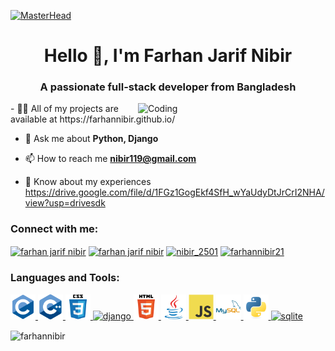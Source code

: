 [![MasterHead](https://camo.githubusercontent.com/59fc60c71a5bfaf918be50fa4029810272f7da7aff16df440d0f971bdbb5f6ce/68747470733a2f2f7777772e6469676974616c736f6c7574696f6e73657276696365732e636f6d2f696d672f73657276696365732f776562253230646576656c6f706d656e742e676966)](https://farhannibir.io)
<h1 align="center">Hello 👋, I'm Farhan Jarif Nibir</h1>
<h3 align="center">A passionate full-stack developer from Bangladesh</h3>
<img align="right" alt="Coding" width="300" src="https://cdn.dribbble.com/users/1162077/screenshots/3848914/programmer.gif">
- 👨‍💻 All of my projects are available at https://farhannibir.github.io/

- 💬 Ask me about **Python, Django**

- 📫 How to reach me **nibir119@gmail.com**

- 📄 Know about my experiences https://drive.google.com/file/d/1FGz1GogEkf4SfH_wYaUdyDtJrCrI2NHA/view?usp=drivesdk

<h3 align="left">Connect with me:</h3>
<p align="left">
<a href="https://www.linkedin.com/in/farhan-jarif-nibir-7a9718253/" target="blank"><img align="center" src="https://raw.githubusercontent.com/rahuldkjain/github-profile-readme-generator/master/src/images/icons/Social/linked-in-alt.svg" alt="farhan jarif nibir" height="30" width="40" /></a>
<a href="https://www.facebook.com/farhanjarif.nibir" target="blank"><img align="center" src="https://raw.githubusercontent.com/rahuldkjain/github-profile-readme-generator/master/src/images/icons/Social/facebook.svg" alt="farhan jarif nibir" height="30" width="40" /></a>
<a href="https://l.facebook.com/l.php?u=https%3A%2F%2Finstagram.com%2Fnibir_2501%3Figshid%3DYmMyMTA2M2Y%253D%26fbclid%3DIwAR0YeGsv0rWWZV1OYA9reh97WrdnY6SDaukSx4FXH7fEAqQTMk-o38IyPm8&h=AT0hHVJOvhu__cx5fHs0Q8ZTGW6nUStVkj6wTQKQ43GLsuClk6WV_WcOrp6frlmqz5J2eMPamZ1ITZzBttQ3MzBmUaaZ7AzPlsRPDXTSpTf75nHmd3wJrlKc-duRQuxcNRcdfA" target="blank"><img align="center" src="https://raw.githubusercontent.com/rahuldkjain/github-profile-readme-generator/master/src/images/icons/Social/instagram.svg" alt="nibir_2501" height="30" width="40" /></a>
<a href=" https://x.com/FarhanNibir21?t=8mlpHaNSW-0GLQDbcvSoQg&s=08" target="blank"><img align="center" src="https://raw.githubusercontent.com/rahuldkjain/github-profile-readme-generator/master/src/images/icons/Social/twitter.svg" alt="farhannibir21" height="30" width="40" /></a>
</p>

<h3 align="left">Languages and Tools:</h3>
<p align="left"> <a href="https://www.cprogramming.com/" target="_blank" rel="noreferrer"> <img src="https://raw.githubusercontent.com/devicons/devicon/master/icons/c/c-original.svg" alt="c" width="40" height="40"/> </a> <a href="https://www.w3schools.com/cpp/" target="_blank" rel="noreferrer"> <img src="https://raw.githubusercontent.com/devicons/devicon/master/icons/cplusplus/cplusplus-original.svg" alt="cplusplus" width="40" height="40"/> </a> <a href="https://www.w3schools.com/css/" target="_blank" rel="noreferrer"> <img src="https://raw.githubusercontent.com/devicons/devicon/master/icons/css3/css3-original-wordmark.svg" alt="css3" width="40" height="40"/> </a> <a href="https://www.djangoproject.com/" target="_blank" rel="noreferrer"> <img src="https://cdn.worldvectorlogo.com/logos/django.svg" alt="django" width="40" height="40"/> </a> <a href="https://www.w3.org/html/" target="_blank" rel="noreferrer"> <img src="https://raw.githubusercontent.com/devicons/devicon/master/icons/html5/html5-original-wordmark.svg" alt="html5" width="40" height="40"/> </a> <a href="https://www.java.com" target="_blank" rel="noreferrer"> <img src="https://raw.githubusercontent.com/devicons/devicon/master/icons/java/java-original.svg" alt="java" width="40" height="40"/> </a> <a href="https://developer.mozilla.org/en-US/docs/Web/JavaScript" target="_blank" rel="noreferrer"> <img src="https://raw.githubusercontent.com/devicons/devicon/master/icons/javascript/javascript-original.svg" alt="javascript" width="40" height="40"/> </a> <a href="https://www.mysql.com/" target="_blank" rel="noreferrer"> <img src="https://raw.githubusercontent.com/devicons/devicon/master/icons/mysql/mysql-original-wordmark.svg" alt="mysql" width="40" height="40"/> </a> <a href="https://www.python.org" target="_blank" rel="noreferrer"> <img src="https://raw.githubusercontent.com/devicons/devicon/master/icons/python/python-original.svg" alt="python" width="40" height="40"/> </a> <a href="https://www.sqlite.org/" target="_blank" rel="noreferrer"> <img src="https://www.vectorlogo.zone/logos/sqlite/sqlite-icon.svg" alt="sqlite" width="40" height="40"/> </a> </p>

<p><img align="center" src="https://github-readme-stats.vercel.app/api/top-langs?username=farhannibir&show_icons=true&locale=en&layout=compact" alt="farhannibir" /></p>
